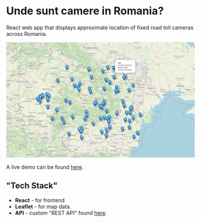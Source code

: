 # Unde sunt camere in Romania?

React web app that displays approximate location of fixed road toll cameras across Romania.

![demo](/demo/image.png)

A live demo can be found [here](https://unde-sunt-camere.vercel.app).

## "Tech Stack"

-   **React** - for frontend
-   **Leaflet** - for map data.
-   **API** - custom "REST API" found [here](https://github.com/iosifvieru/camera-rest-api).
